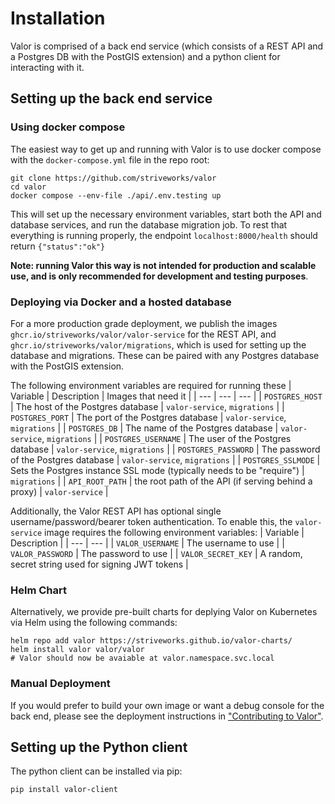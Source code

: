 # Installation

Valor is comprised of a back end service (which consists of a REST API and a Postgres DB with the PostGIS extension) and a python client for interacting with it.

## Setting up the back end service

### Using docker compose

The easiest way to get up and running with Valor is to use docker compose with the `docker-compose.yml` file in the repo root:

```shell
git clone https://github.com/striveworks/valor
cd valor
docker compose --env-file ./api/.env.testing up
```

This will set up the necessary environment variables, start both the API and database services, and run the database migration job. To rest that everything is running properly, the endpoint `localhost:8000/health` should return `{"status":"ok"}`

**Note: running Valor this way is not intended for production and scalable use, and is only recommended for development and testing purposes**.

### Deploying via Docker and a hosted database

For a more production grade deployment, we publish the images `ghcr.io/striveworks/valor/valor-service` for the REST API, and `ghcr.io/striveworks/valor/migrations`, which is used for setting up the database and migrations. These can be paired with any Postgres database with the PostGIS extension.

The following environment variables are required for running these
| Variable | Description | Images that need it |
| --- | --- | --- |
| `POSTGRES_HOST` | The host of the Postgres database | `valor-service`, `migrations` |
| `POSTGRES_PORT` | The port of the Postgres database | `valor-service`, `migrations` |
| `POSTGRES_DB` | The name of the Postgres database | `valor-service`, `migrations` |
| `POSTGRES_USERNAME` | The user of the Postgres database | `valor-service`, `migrations` |
| `POSTGRES_PASSWORD` | The password of the Postgres database | `valor-service`, `migrations` |
| `POSTGRES_SSLMODE` | Sets the Postgres instance SSL mode (typically needs to be "require") | `migrations` |
| `API_ROOT_PATH` | the root path of the API (if serving behind a proxy) | `valor-service` |

Additionally, the Valor REST API has optional single username/password/bearer token authentication. To enable this, the `valor-service` image requires the following environment variables:
| Variable | Description |
| --- | --- |
| `VALOR_USERNAME` | The username to use |
| `VALOR_PASSWORD` | The password to use |
| `VALOR_SECRET_KEY` | A random, secret string used for signing JWT tokens |

### Helm Chart

Alternatively, we provide pre-built charts for deplying Valor on Kubernetes via Helm using the following commands:

```shell
helm repo add valor https://striveworks.github.io/valor-charts/
helm install valor valor/valor
# Valor should now be avaiable at valor.namespace.svc.local
```

### Manual Deployment

If you would prefer to build your own image or want a debug console for the back end, please see the deployment instructions in ["Contributing to Valor"](contributing.md).

## Setting up the Python client

The python client can be installed via pip:

```shell
pip install valor-client
```
